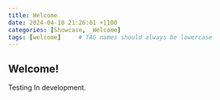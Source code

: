 ```yaml
---
title: Welcome
date: 2024-04-10 21:26:01 +1100
categories: [Showcase, _Welcome]
tags: [welcome]     # TAG names should always be lowercase
---
```


## Welcome!

Testing
In development.
